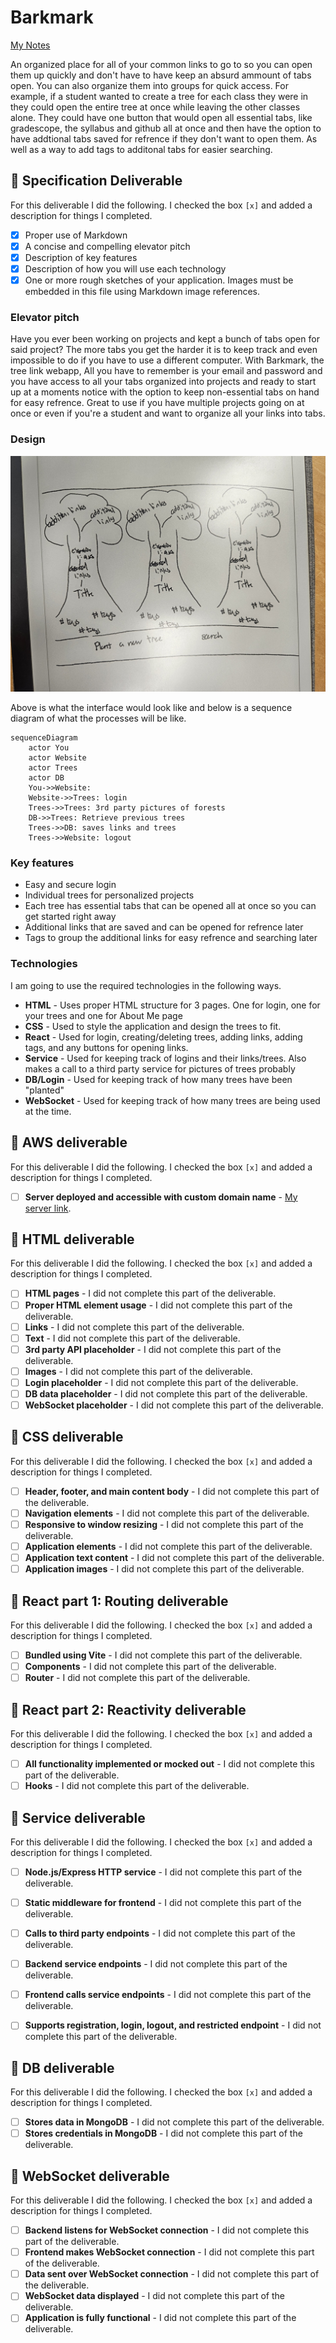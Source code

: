 # Barkmark

[My Notes](notes.md)

An organized place for all of your common links to go to so you can open them up quickly and don't have to have keep an absurd ammount of tabs open. You can also organize them into groups for quick access. For example, if a student wanted to create a tree for each class they were in they could open the entire tree at once while leaving the other classes alone. They could have one button that would open all essential tabs, like gradescope, the syllabus and github all at once and then have the option to have addtional tabs saved for refrence if they don't want to open them. As well as a way to add tags to additonal tabs for easier searching.

## 🚀 Specification Deliverable

For this deliverable I did the following. I checked the box `[x]` and added a description for things I completed.

- [x] Proper use of Markdown
- [x] A concise and compelling elevator pitch
- [x] Description of key features
- [x] Description of how you will use each technology
- [x] One or more rough sketches of your application. Images must be embedded in this file using Markdown image references.

### Elevator pitch

Have you ever been working on projects and kept a bunch of tabs open for said project? The more tabs you get the harder it is to keep track and even impossible to do if you have to use a different computer. With Barkmark, the tree link webapp, All you have to remember is your email and password and you have access to all your tabs organized into projects and ready to start up at a moments notice with the option to keep non-essential tabs on hand for easy refrence. Great to use if you have multiple projects going on at once or even if you're a student and want to organize all your links into tabs.

### Design

![Design image](barknotes.jpg)

Above is what the interface would look like and below is a sequence diagram of what the processes will be like. 

```mermaid
sequenceDiagram
    actor You
    actor Website
    actor Trees
    actor DB
    You->>Website:
    Website->>Trees: login
    Trees->>Trees: 3rd party pictures of forests
    DB->>Trees: Retrieve previous trees
    Trees->>DB: saves links and trees
    Trees->>Website: logout
```

### Key features

- Easy and secure login
- Individual trees for personalized projects
- Each tree has essential tabs that can be opened all at once so you can get started right away
- Additional links that are saved and can be opened for refrence later
- Tags to group the additional links for easy refrence and searching later

### Technologies

I am going to use the required technologies in the following ways.

- **HTML** - Uses proper HTML structure for 3 pages. One for login, one for your trees and one for About Me page
- **CSS** - Used to style the application and design the trees to fit.
- **React** - Used for login, creating/deleting trees, adding links, adding tags, and any buttons for opening links.
- **Service** - Used for keeping track of logins and their links/trees. Also makes a call to a third party service for pictures of trees probably
- **DB/Login** - Used for keeping track of how many trees have been "planted"
- **WebSocket** - Used for keeping track of how many trees are being used at the time.

## 🚀 AWS deliverable

For this deliverable I did the following. I checked the box `[x]` and added a description for things I completed.

- [ ] **Server deployed and accessible with custom domain name** - [My server link](https://yourdomainnamehere.click).

## 🚀 HTML deliverable

For this deliverable I did the following. I checked the box `[x]` and added a description for things I completed.

- [ ] **HTML pages** - I did not complete this part of the deliverable.
- [ ] **Proper HTML element usage** - I did not complete this part of the deliverable.
- [ ] **Links** - I did not complete this part of the deliverable.
- [ ] **Text** - I did not complete this part of the deliverable.
- [ ] **3rd party API placeholder** - I did not complete this part of the deliverable.
- [ ] **Images** - I did not complete this part of the deliverable.
- [ ] **Login placeholder** - I did not complete this part of the deliverable.
- [ ] **DB data placeholder** - I did not complete this part of the deliverable.
- [ ] **WebSocket placeholder** - I did not complete this part of the deliverable.

## 🚀 CSS deliverable

For this deliverable I did the following. I checked the box `[x]` and added a description for things I completed.

- [ ] **Header, footer, and main content body** - I did not complete this part of the deliverable.
- [ ] **Navigation elements** - I did not complete this part of the deliverable.
- [ ] **Responsive to window resizing** - I did not complete this part of the deliverable.
- [ ] **Application elements** - I did not complete this part of the deliverable.
- [ ] **Application text content** - I did not complete this part of the deliverable.
- [ ] **Application images** - I did not complete this part of the deliverable.

## 🚀 React part 1: Routing deliverable

For this deliverable I did the following. I checked the box `[x]` and added a description for things I completed.

- [ ] **Bundled using Vite** - I did not complete this part of the deliverable.
- [ ] **Components** - I did not complete this part of the deliverable.
- [ ] **Router** - I did not complete this part of the deliverable.

## 🚀 React part 2: Reactivity deliverable

For this deliverable I did the following. I checked the box `[x]` and added a description for things I completed.

- [ ] **All functionality implemented or mocked out** - I did not complete this part of the deliverable.
- [ ] **Hooks** - I did not complete this part of the deliverable.

## 🚀 Service deliverable

For this deliverable I did the following. I checked the box `[x]` and added a description for things I completed.

- [ ] **Node.js/Express HTTP service** - I did not complete this part of the deliverable.
- [ ] **Static middleware for frontend** - I did not complete this part of the deliverable.
- [ ] **Calls to third party endpoints** - I did not complete this part of the deliverable.
- [ ] **Backend service endpoints** - I did not complete this part of the deliverable.
- [ ] **Frontend calls service endpoints** - I did not complete this part of the deliverable.
- [ ] **Supports registration, login, logout, and restricted endpoint** - I did not complete this part of the deliverable.


## 🚀 DB deliverable

For this deliverable I did the following. I checked the box `[x]` and added a description for things I completed.

- [ ] **Stores data in MongoDB** - I did not complete this part of the deliverable.
- [ ] **Stores credentials in MongoDB** - I did not complete this part of the deliverable.

## 🚀 WebSocket deliverable

For this deliverable I did the following. I checked the box `[x]` and added a description for things I completed.

- [ ] **Backend listens for WebSocket connection** - I did not complete this part of the deliverable.
- [ ] **Frontend makes WebSocket connection** - I did not complete this part of the deliverable.
- [ ] **Data sent over WebSocket connection** - I did not complete this part of the deliverable.
- [ ] **WebSocket data displayed** - I did not complete this part of the deliverable.
- [ ] **Application is fully functional** - I did not complete this part of the deliverable.
